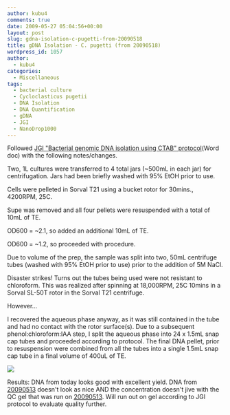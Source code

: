 ```yaml
---
author: kubu4
comments: true
date: 2009-05-27 05:04:56+00:00
layout: post
slug: gdna-isolation-c-pugetti-from-20090518
title: gDNA Isolation - C. pugetti (from 20090518)
wordpress_id: 1057
author:
  - kubu4
categories:
  - Miscellaneous
tags:
  - bacterial culture
  - Cycloclasticus pugetii
  - DNA Isolation
  - DNA Quantification
  - gDNA
  - JGI
  - NanoDrop1000
---
```


Followed [JGI "Bacterial genomic DNA isolation using CTAB" protocol](http://my.jgi.doe.gov/general/protocols/DNA_Isolation_Bacterial_CTAB_Protocol.doc)(Word doc) with the following notes/changes.

Two, 1L cultures were transferred to 4 total jars (~500mL in each jar) for centrifugation. Jars had been briefly washed with 95% EtOH prior to use.

Cells were pelleted in Sorval T21 using a bucket rotor for 30mins., 4200RPM, 25C.

Supe was removed and all four pellets were resuspended with a total of 10mL of TE.

OD600 = ~2.1, so added an additional 10mL of TE.

OD600 = ~1.2, so proceeded with procedure.

Due to volume of the prep, the sample was split into two, 50mL centrifuge tubes (washed with 95% EtOH prior to use) prior to the addition of 5M NaCl.

Disaster strikes! Turns out the tubes being used were not resistant to chloroform. This was realized after spinning at 18,000RPM, 25C 10mins in a Sorval SL-50T rotor in the Sorval T21 centrifuge.

However...

I recovered the aqueous phase anyway, as it was still contained in the tube and had no contact with the rotor surface(s). Due to a subsequent phenol:chloroform:IAA step, I split the aqueous phase into 24 x 1.5mL snap cap tubes and proceeded according to protocol. The final DNA pellet, prior to resuspension were combined from all the tubes into a single 1.5mL snap cap tube in a final volume of 400uL of TE.

![](http://eagle.fish.washington.edu/Arabidopsis/20090528%20gDNA%20SJW.bmp)

Results: DNA from today looks good with excellent yield. DNA from [20090513](/Sam%27s+Working+Notebook+Jan-May+2009#sjw20090513) doesn't look as nice AND the concentration doesn't jive with the QC gel that was run on [20090513](/Sam%27s+Working+Notebook+Jan-May+2009#sjw20090513). Will run out on gel according to JGI protocol to evaluate quality further.
